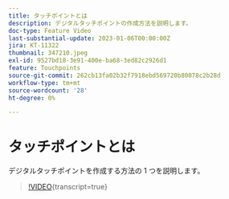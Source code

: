 ```yaml
---
title: タッチポイントとは
description: デジタルタッチポイントの作成方法を説明します。
doc-type: Feature Video
last-substantial-update: 2023-01-06T00:00:00Z
jira: KT-11322
thumbnail: 347210.jpeg
exl-id: 9527bd18-3e91-400e-ba68-3ed82c2926d1
feature: Touchpoints
source-git-commit: 262cb13fa02b32f7918ebd569720b80078c2b28d
workflow-type: tm+mt
source-wordcount: '28'
ht-degree: 0%

---
```


# タッチポイントとは

デジタルタッチポイントを作成する方法の 1 つを説明します。

>[!VIDEO](https://video.tv.adobe.com/v/347210/?learn=on){transcript=true}
